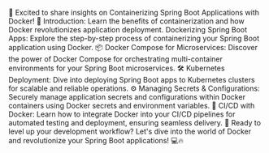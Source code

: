 🚀 Excited to share insights on Containerizing Spring Boot Applications with Docker! 🐳
Introduction: Learn the benefits of containerization and how Docker revolutionizes application deployment.
Dockerizing Spring Boot Apps: Explore the step-by-step process of containerizing your Spring Boot application using Docker. 📦
Docker Compose for Microservices: Discover the power of Docker Compose for orchestrating multi-container environments for your Spring Boot microservices. 🛠️
Kubernetes Deployment: Dive into deploying Spring Boot apps to Kubernetes clusters for scalable and reliable operations. ⚙️
Managing Secrets & Configurations: Securely manage application secrets and configurations within Docker containers using Docker secrets and environment variables. 🔐
CI/CD with Docker: Learn how to integrate Docker into your CI/CD pipelines for automated testing and deployment, ensuring seamless delivery. 🚀
Ready to level up your development workflow? Let's dive into the world of Docker and revolutionize your Spring Boot applications! 💻🔥
